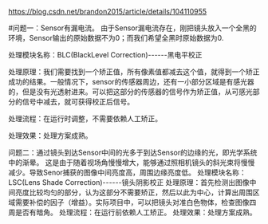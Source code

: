 https://blog.csdn.net/brandon2015/article/details/104110955

#问题一：Sensor有漏电流。
由于Sensor漏电流存在，刚把镜头放入一个全黑的环境，Sensor输出的原始数据不为0；而我们希望全黑时原始数据为0.

处理模块名称：BLC(BlackLevel Correction)------黑电平校正

处理原理：我们需要找到一个矫正值，所有像素值都减去这个值，就得到一个矫正成功的结果。一般情况下，sensor的传感器周边，还有一小部分区域是有感光器的，但是没有光透射进来。可以把这部分的传感器的信号作为矫正值，从可感光部分的信号中减去，就可获得校正后信号。

处理流程：在运行时调整，不需要依赖人工矫正。

处理效果：处理方案成熟。

问题二：通过镜头到达Sensor中间的光多于到达Sensor的边缘的光，即光学系统中的渐晕。
这是由于随着视场角慢慢增大，能够通过照相机镜头的斜光束将慢慢减少。导致Senor捕获的图像中间亮度高，周围边缘亮度低。
处理模块名称：LSC(Lens Shade Correction)------镜头阴影校正
处理原理：首先检测出图像中间亮度比较均匀的部分，认为这部分不需要矫正，然后以此为中心，计算出周围区域需要补偿的因子（增益）。实际项目中，可以把镜头对准白色物体，检查图像四周是否有暗角。
处理流程：在运行前依赖人工矫正。
处理效果：处理方案成熟。

 

